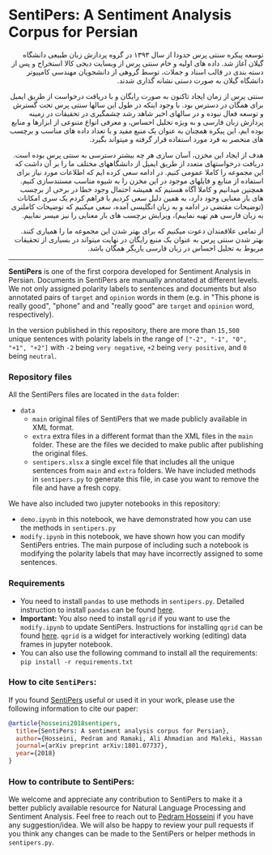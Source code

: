 # SentiPers: A Sentiment Analysis Corpus for Persian

<div dir="rtl">
توسعه پیکره سنتی پرس حدودا از سال ۱۳۹۳ در گروه پردازش زبان طبیعی دانشگاه گیلان آغاز شد. داده های اولیه و خام سنتی پرس از وبسایت دیجی کالا استخراج و پس از دسته بندی در قالب اسناد و جملات، توسط گروهی از دانشجویان مهندسی کامپیوتر دانشگاه گیلان به صورت دستی نشانه گذاری شدند.

سنتی پرس از زمان ایجاد تاکنون به صورت رایگان و با دریافت درخواست از طریق ایمیل برای همگان در دسترس بود. با وجود اینکه در طول این سالها سنتی پرس تحت گسترش و توسعه فعال نبوده و در سالهای اخیر شاهد رشد چشمگیری در تحقیقات در زمینه پردازش زبان فارسی و به ویژه تحلیل احساس، و معرفی انواع متنوعی از ابزارها و منابع بوده ایم، این پیکره همچنان به عنوان یک منبع مفید و با تعداد داده های مناسب و برچسب های منحصر به فرد مورد استفاده قرار گرفته و میتواند بگیرد.

هدف از ایجاد این مخزن، آسان سازی هر چه بیشتر دسترسی به سنتی پرس بوده است. دریافت درخواستهای متعدد از طریق ایمیل از دانشگاههای مختلف ما را بر آن داشت که این مجموعه را کاملا عمومی کنیم. در ادامه سعی کرده ایم که اطلاعات مورد نیاز برای استفاده از منابع و فایلهای موجود در این مخزن را به شیوه مناسب مستندسازی کنیم. همچنین میدانیم و کاملا آگاه هستیم که همیشه احتمال وجود خطا در برخی از برچسب های بار معنایی وجود دارد، به همین دلیل سعی کردیم با فراهم کردم یک سری امکانات (توضیحات مقتضی در ادامه و به زبان انگلیسی آمده، سعی میکنیم که توضیحات کاملتری به زبان فارسی هم تهیه نماییم)، ویرایش برچسب های بار معنایی را نیز میسر نماییم.

از تمامی علاقمندان دعوت میکنیم که برای بهتر شدن این مجموعه ما را همیاری کنند. بهتر شدن سنتی پرس به عنوان یک منبع رایگان در نهایت میتواند در بسیاری از تحقیقات مربوط به تحلیل احساس در زبان فارسی یاریگر همگان باشد.
</div>

------------
**SentiPers** is one of the first corpora developed for Sentiment Analysis in Persian. Documents in SentiPers are manually annotated at different levels. We not only assigned polarity labels to sentences and documents but also annotated pairs of `target` and `opinion` words in them (e.g. in "This phone is really good", "phone" and and "really good" are `target` and `opinion` word, respectively). 

In the version published in this repository, there are more than `15,500` unique sentences with polarity labels in the range of `["-2", "-1", "0", "+1", "+2"]` with `-2` being `very negative`, `+2` being `very positive`, and `0` being `neutral`.

### Repository files
All the SentiPers files are located in the `data` folder:
* `data`
  * `main` original files of SentiPers that we made publicly available in XML format.
  * `extra` extra files in a different format than the XML files in the `main` folder. These are the files we decided to make public after publishing the original files.
  * `sentipers.xlsx` a single excel file that includes all the unique sentences from `main` and `extra` folders. We have included methods in `sentipers.py` to generate this file, in case you want to remove the file and have a fresh copy.


We have also included two jupyter notebooks in this repository:
* `demo.ipynb` in this notebook, we have demonstrated how you can use the methods in `sentipers.py`
* `modify.ipynb` in this notebook, we have shown how you can modify SentiPers entries. The main purpose of including such a notebook is modifying the polarity labels that may have incorrectly assigned to some sentences.

### Requirements
* You need to install `pandas` to use methods in `sentipers.py`. Detailed instruction to install `pandas` can be found [here](https://pandas.pydata.org/pandas-docs/stable/getting_started/install.html).
* **Important:** You also need to install `qgrid` if you want to use the `modify.ipynb` to update SentiPers. Instructions for installing `qgrid` can be found [here](https://github.com/quantopian/qgrid). `qgrid` is a widget for interactively working (editing) data frames in jupyter notebook.
* You can also use the following command to install all the requirements: ```pip install -r requirements.txt```


### How to cite `SentiPers`:

If you found [SentiPers](https://arxiv.org/abs/1801.07737) useful or used it in your work, please use the following information to cite our paper:
```bibtex
@article{hosseini2018sentipers,
  title={SentiPers: A sentiment analysis corpus for Persian},
  author={Hosseini, Pedram and Ramaki, Ali Ahmadian and Maleki, Hassan and Anvari, Mansoureh and Mirroshandel, Seyed Abolghasem},
  journal={arXiv preprint arXiv:1801.07737},
  year={2018}
}
```

### How to contribute to SentiPers:
We welcome and appreciate any contribution to SentiPers to make it a better publicly available resource for Natural Language Processing and Sentiment Analysis. Feel free to reach out to [Pedram Hosseini](mailto:pdr.hosseini@gmail.com) if you have any suggestion/idea. We will also be happy to review your pull requests if you think any changes can be made to the SentiPers or helper methods in `sentipers.py`.
